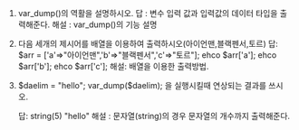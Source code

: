 1. var_dump()의 역활을 설명하시오.
    답 : 변수 입력 값과 입력값의 데이터 타입을 출력해준다.
    해설 : var_dump()의 기능 설명

2. 다음 세개의 제시어를 배열을 이용하여 출력하시오(아이언맨,블랙펜서,토르)
답:
$arr = ['a'=>"아이언맨",'b'=>"블랙펜서",'c'=>"토르"];
ehco $arr['a'];
ehco $arr['b'];
ehco $arr['c'];
해설: 배열을 이용한 출력방법.

3. $daelim = "hello"; var_dump($daelim); 을 실행시킬때 연상되는 결과를 
    쓰시오.
    
    답: string(5) "hello"
    해설 : 문자열(string)의 경우 문자열의 개수까지 출력해준다.
